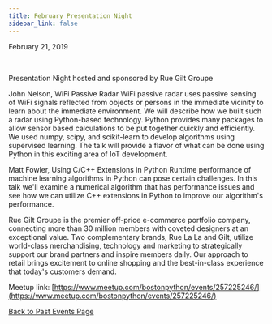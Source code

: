 ```yaml
---
title: February Presentation Night
sidebar_link: false
---
```


February 21, 2019


   

Presentation Night hosted and sponsored by Rue Gilt Groupe

John Nelson, WiFi Passive Radar
WiFi passive radar uses passive sensing of WiFi signals reflected from objects or persons in the immediate vicinity to learn about the immediate environment. We will describe how we built such a radar using Python-based technology. Python provides many packages to allow sensor based calculations to be put together quickly and efficiently. We used numpy, scipy, and scikit-learn to develop algorithms using supervised learning. The talk will provide a flavor of what can be done using Python in this exciting area of IoT development.

Matt Fowler, Using C/C++ Extensions in Python
Runtime performance of machine learning algorithms in Python can pose certain challenges. In this talk we'll examine a numerical algorithm that has performance issues and see how we can utilize C++ extensions in Python to improve our algorithm's performance.

Rue Gilt Groupe is the premier off-price e-commerce portfolio company, connecting more than 30 million members with coveted designers at an exceptional value. Two complementary brands, Rue La La and Gilt, utilize world-class merchandising, technology and marketing to strategically support our brand partners and inspire members daily. Our approach to retail brings excitement to online shopping and the best-in-class experience that today's customers demand.


Meetup link: [https://www.meetup.com/bostonpython/events/257225246/](https://www.meetup.com/bostonpython/events/257225246/)

[Back to Past Events Page](index.md)